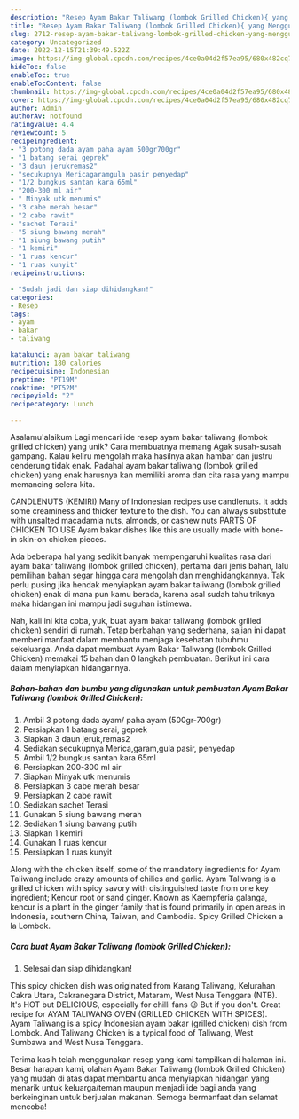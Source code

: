 ```yaml
---
description: "Resep Ayam Bakar Taliwang (lombok Grilled Chicken){ yang Menggugah Selera"
title: "Resep Ayam Bakar Taliwang (lombok Grilled Chicken){ yang Menggugah Selera"
slug: 2712-resep-ayam-bakar-taliwang-lombok-grilled-chicken-yang-menggugah-selera
category: Uncategorized
date: 2022-12-15T21:39:49.522Z
image: https://img-global.cpcdn.com/recipes/4ce0a04d2f57ea95/680x482cq70/ayam-bakar-taliwang-lombok-grilled-chicken-foto-resep-utama.jpg
hideToc: false
enableToc: true
enableTocContent: false
thumbnail: https://img-global.cpcdn.com/recipes/4ce0a04d2f57ea95/680x482cq70/ayam-bakar-taliwang-lombok-grilled-chicken-foto-resep-utama.jpg
cover: https://img-global.cpcdn.com/recipes/4ce0a04d2f57ea95/680x482cq70/ayam-bakar-taliwang-lombok-grilled-chicken-foto-resep-utama.jpg
author: Admin
authorAv: notfound
ratingvalue: 4.4
reviewcount: 5
recipeingredient:
- "3 potong dada ayam paha ayam 500gr700gr"
- "1 batang serai geprek"
- "3 daun jerukremas2"
- "secukupnya Mericagaramgula pasir penyedap"
- "1/2 bungkus santan kara 65ml"
- "200-300 ml air"
- " Minyak utk menumis"
- "3 cabe merah besar"
- "2 cabe rawit"
- "sachet Terasi"
- "5 siung bawang merah"
- "1 siung bawang putih"
- "1 kemiri"
- "1 ruas kencur"
- "1 ruas kunyit"
recipeinstructions:

- "Sudah jadi dan siap dihidangkan!"
categories:
- Resep
tags:
- ayam
- bakar
- taliwang

katakunci: ayam bakar taliwang 
nutrition: 180 calories
recipecuisine: Indonesian
preptime: "PT19M"
cooktime: "PT52M"
recipeyield: "2"
recipecategory: Lunch

---
```



Asalamu'alaikum Lagi mencari ide resep ayam bakar taliwang (lombok grilled chicken) yang unik? Cara membuatnya memang Agak susah-susah gampang. Kalau keliru mengolah maka hasilnya akan hambar dan justru cenderung tidak enak. Padahal ayam bakar taliwang (lombok grilled chicken) yang enak harusnya kan memiliki aroma dan cita rasa yang mampu memancing selera kita.


CANDLENUTS (KEMIRI) Many of Indonesian recipes use candlenuts. It adds some creaminess and thicker texture to the dish. You can always substitute with unsalted macadamia nuts, almonds, or cashew nuts PARTS OF CHICKEN TO USE Ayam bakar dishes like this are usually made with bone-in skin-on chicken pieces.

Ada beberapa hal yang sedikit banyak mempengaruhi kualitas rasa dari ayam bakar taliwang (lombok grilled chicken), pertama dari jenis bahan, lalu pemilihan bahan segar hingga cara mengolah dan menghidangkannya. Tak perlu pusing jika hendak menyiapkan ayam bakar taliwang (lombok grilled chicken) enak di mana pun kamu berada, karena asal sudah tahu triknya maka hidangan ini mampu jadi suguhan istimewa.


Nah, kali ini kita coba, yuk, buat ayam bakar taliwang (lombok grilled chicken) sendiri di rumah. Tetap berbahan yang sederhana, sajian ini dapat memberi manfaat dalam membantu menjaga kesehatan tubuhmu sekeluarga. Anda dapat membuat Ayam Bakar Taliwang (lombok Grilled Chicken) memakai 15 bahan dan 0 langkah pembuatan. Berikut ini cara dalam menyiapkan hidangannya.

<!--inarticleads1-->

##### Bahan-bahan dan bumbu yang digunakan untuk pembuatan Ayam Bakar Taliwang (lombok Grilled Chicken):

1. Ambil 3 potong dada ayam/ paha ayam (500gr-700gr)
1. Persiapkan 1 batang serai, geprek
1. Siapkan 3 daun jeruk,remas2
1. Sediakan secukupnya Merica,garam,gula pasir, penyedap
1. Ambil 1/2 bungkus santan kara 65ml
1. Persiapkan 200-300 ml air
1. Siapkan  Minyak utk menumis
1. Persiapkan 3 cabe merah besar
1. Persiapkan 2 cabe rawit
1. Sediakan sachet Terasi
1. Gunakan 5 siung bawang merah
1. Sediakan 1 siung bawang putih
1. Siapkan 1 kemiri
1. Gunakan 1 ruas kencur
1. Persiapkan 1 ruas kunyit


Along with the chicken itself, some of the mandatory ingredients for Ayam Taliwang include crazy amounts of chilies and garlic. Ayam Taliwang is a grilled chicken with spicy savory with distinguished taste from one key ingredient; Kencur root or sand ginger. Known as Kaempferia galanga, kencur is a plant in the ginger family that is found primarily in open areas in Indonesia, southern China, Taiwan, and Cambodia. Spicy Grilled Chicken a la Lombok. 

<!--inarticleads2-->

##### Cara buat Ayam Bakar Taliwang (lombok Grilled Chicken):


1. Selesai dan siap dihidangkan!

This spicy chicken dish was originated from Karang Taliwang, Kelurahan Cakra Utara, Cakranegara District, Mataram, West Nusa Tenggara (NTB). It&#39;s HOT but DELICIOUS, especially for chilli fans 😉 But if you don&#39;t. Great recipe for AYAM TALIWANG OVEN (GRILLED CHICKEN WITH SPICES). Ayam Taliwang is a spicy Indonesian ayam bakar (grilled chicken) dish from Lombok. And Taliwang Chicken is a typical food of Taliwang, West Sumbawa and West Nusa Tenggara. 

Terima kasih telah menggunakan resep yang kami tampilkan di halaman ini. Besar harapan kami, olahan Ayam Bakar Taliwang (lombok Grilled Chicken) yang mudah di atas dapat membantu anda menyiapkan hidangan yang menarik untuk keluarga/teman maupun menjadi ide bagi anda yang berkeinginan untuk berjualan makanan. Semoga bermanfaat dan selamat mencoba!
